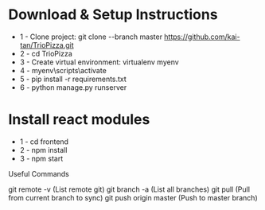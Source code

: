 
# Download & Setup Instructions

* 1 - Clone project: git clone --branch master https://github.com/kai-tan/TrioPizza.git
* 2 - cd TrioPizza
* 3 - Create virtual environment: virtualenv myenv
* 4 - myenv\scripts\activate
* 5 - pip install -r requirements.txt
* 6 - python manage.py runserver

# Install react modules
* 1 - cd frontend
* 2 - npm install
* 3 - npm start

Useful Commands

git remote -v           (List remote git)
git branch -a           (List all branches)
git pull                (Pull from current branch to sync) 
git push origin master  (Push to master branch)
